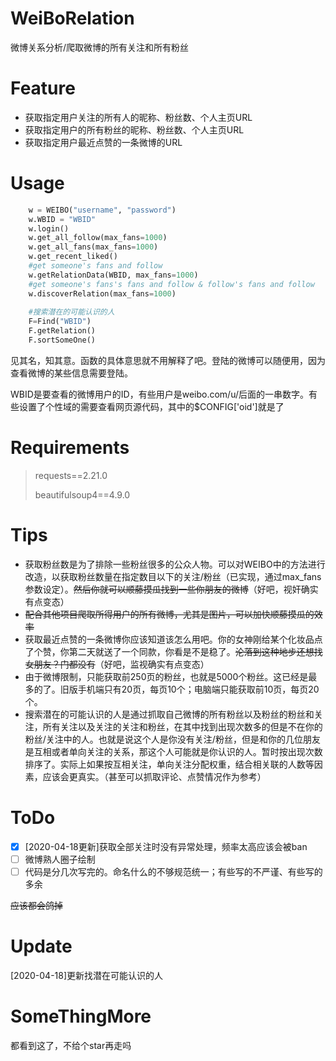 # WeiBoRelation
微博关系分析/爬取微博的所有关注和所有粉丝

# Feature

- 获取指定用户关注的所有人的昵称、粉丝数、个人主页URL
- 获取指定用户的所有粉丝的昵称、粉丝数、个人主页URL
- 获取指定用户最近点赞的一条微博的URL

# Usage

```python
    w = WEIBO("username", "password")
    w.WBID = "WBID"
    w.login()
    w.get_all_follow(max_fans=1000)
    w.get_all_fans(max_fans=1000)
    w.get_recent_liked()
    #get someone's fans and follow
    w.getRelationData(WBID, max_fans=1000)
    #get someone's fans's fans and follow & follow's fans and follow
    w.discoverRelation(max_fans=1000)
    
    #搜索潜在的可能认识的人
    F=Find("WBID")
    F.getRelation()
    F.sortSomeOne()
```

见其名，知其意。函数的具体意思就不用解释了吧。登陆的微博可以随便用，因为查看微博的某些信息需要登陆。

WBID是要查看的微博用户的ID，有些用户是weibo.com/u/后面的一串数字。有些设置了个性域的需要查看网页源代码，其中的$CONFIG['oid']就是了

# Requirements

> requests==2.21.0
>
> beautifulsoup4==4.9.0

# Tips

- 获取粉丝数是为了排除一些粉丝很多的公众人物。可以对WEIBO中的方法进行改造，以获取粉丝数量在指定数目以下的关注/粉丝（已实现，通过max_fans参数设定）。~~然后你就可以顺藤摸瓜找到一些你朋友的微博~~（好吧，视奸确实有点变态）
- ~~配合其他项目爬取所得用户的所有微博，尤其是图片，可以加快顺藤摸瓜的效率~~
- 获取最近点赞的一条微博你应该知道该怎么用吧。你的女神刚给某个化妆品点了个赞，你第二天就送了一个同款，你看是不是稳了。~~沦落到这种地步还想找女朋友？门都没有~~（好吧，监视确实有点变态）
- 由于微博限制，只能获取前250页的粉丝，也就是5000个粉丝。这已经是最多的了。旧版手机端只有20页，每页10个；电脑端只能获取前10页，每页20个。
- 搜索潜在的可能认识的人是通过抓取自己微博的所有粉丝以及粉丝的粉丝和关注，所有关注以及关注的关注和粉丝，在其中找到出现次数多的但是不在你的粉丝/关注中的人。也就是说这个人是你没有关注/粉丝，但是和你的几位朋友是互相或者单向关注的关系，那这个人可能就是你认识的人。暂时按出现次数排序了。实际上如果按互相关注，单向关注分配权重，结合相关联的人数等因素，应该会更真实。（甚至可以抓取评论、点赞情况作为参考）

# ToDo

- [x] [2020-04-18更新]获取全部关注时没有异常处理，频率太高应该会被ban
- [ ] 微博熟人圈子绘制
- [ ] 代码是分几次写完的。命名什么的不够规范统一；有些写的不严谨、有些写的多余

~~应该都会鸽掉~~

# Update

[2020-04-18]更新找潜在可能认识的人

# SomeThingMore

都看到这了，不给个star再走吗